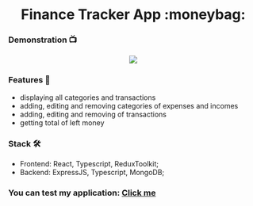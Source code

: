 <h1 align="center">
   Finance Tracker App :moneybag:
</h1>

### Demonstration :tv:
<div align="center">
  <img src="https://media.giphy.com/media/Rh4HIqbK86ynObGGYj/giphy.gif" />
</div>

### Features :scroll:
- displaying all categories and transactions
- adding, editing and removing categories of expenses and incomes
- adding, editing and removing of transactions
- getting total of left money


### Stack 🛠️
- Frontend: React, Typescript, ReduxToolkit;
- Backend: ExpressJS, Typescript, MongoDB; 

### You can test my application: <a href="https://finance-tracker-frontend-puce.vercel.app/" target="_blank">Click me</a>




